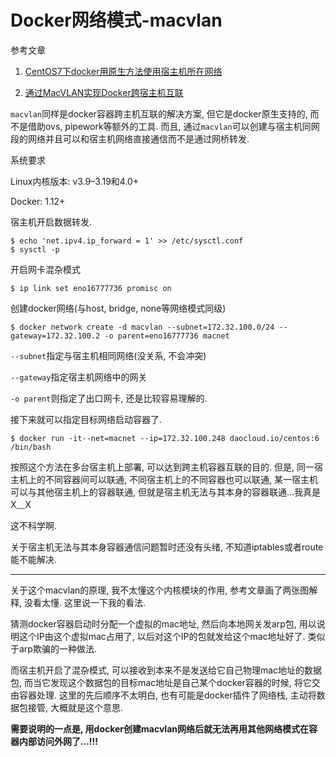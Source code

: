# Docker网络模式-macvlan

参考文章

1. [CentOS7下docker用原生方法使用宿主机所在网络](http://www.jianshu.com/p/1241ca36687e)

2. [通过MacVLAN实现Docker跨宿主机互联](http://www.10tiao.com/html/357/201704/2247485101/1.html)

`macvlan`同样是docker容器跨主机互联的解决方案, 但它是docker原生支持的, 而不是借助ovs, pipework等额外的工具. 而且, 通过`macvlan`可以创建与宿主机同网段的网络并且可以和宿主机网络直接通信而不是通过网桥转发.

系统要求

Linux内核版本: v3.9–3.19和4.0+

Docker: 1.12+

宿主机开启数据转发.

```
$ echo 'net.ipv4.ip_forward = 1' >> /etc/sysctl.conf
$ sysctl -p
```

开启网卡混杂模式

```
$ ip link set eno16777736 promisc on
```

创建docker网络(与host, bridge, none等网络模式同级)

```
$ docker network create -d macvlan --subnet=172.32.100.0/24 --gateway=172.32.100.2 -o parent=eno16777736 macnet
```

`--subnet`指定与宿主机相同网络(没关系, 不会冲突)

`--gateway`指定宿主机网络中的网关

`-o parent`则指定了出口网卡, 还是比较容易理解的.

接下来就可以指定目标网络启动容器了.

```
$ docker run -it--net=macnet --ip=172.32.100.248 daocloud.io/centos:6 /bin/bash
```

按照这个方法在多台宿主机上部署, 可以达到跨主机容器互联的目的. 但是, 同一宿主机上的不同容器间可以联通, 不同宿主机上的不同容器也可以联通, 某一宿主机可以与其他宿主机上的容器联通, 但就是宿主机无法与其本身的容器联通...我真是X﹏X

这不科学啊.

关于宿主机无法与其本身容器通信问题暂时还没有头绪, 不知道iptables或者route能不能解决. <???>

------

关于这个macvlan的原理, 我不太懂这个内核模块的作用, 参考文章画了两张图解释, 没看太懂. 这里说一下我的看法.

猜测docker容器启动时分配一个虚拟的mac地址, 然后向本地网关发arp包, 用以说明这个IP由这个虚拟mac占用了, 以后对这个IP的包就发给这个mac地址好了. 类似于arp欺骗的一种做法.

而宿主机开启了混杂模式, 可以接收到本来不是发送给它自己物理mac地址的数据包, 而当它发现这个数据包的目标mac地址是自己某个docker容器的时候, 将它交由容器处理. 这里的先后顺序不太明白, 也有可能是docker插件了网络栈, 主动将数据包接管, 大概就是这个意思.

**需要说明的一点是, 用docker创建macvlan网络后就无法再用其他网络模式在容器内部访问外网了...!!!**